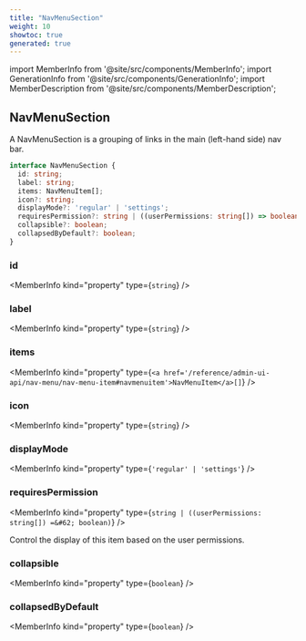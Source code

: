 ```yaml
---
title: "NavMenuSection"
weight: 10
showtoc: true
generated: true
---
```

<!-- This file was generated from the Vendure source. Do not modify. Instead, re-run the "docs:build" script -->
import MemberInfo from '@site/src/components/MemberInfo';
import GenerationInfo from '@site/src/components/GenerationInfo';
import MemberDescription from '@site/src/components/MemberDescription';


## NavMenuSection

<GenerationInfo sourceFile="packages/admin-ui/src/lib/core/src/providers/nav-builder/nav-builder-types.ts" sourceLine="56" packageName="@vendure/admin-ui" />

A NavMenuSection is a grouping of links in the main
(left-hand side) nav bar.

```ts title="Signature"
interface NavMenuSection {
  id: string;
  label: string;
  items: NavMenuItem[];
  icon?: string;
  displayMode?: 'regular' | 'settings';
  requiresPermission?: string | ((userPermissions: string[]) => boolean);
  collapsible?: boolean;
  collapsedByDefault?: boolean;
}
```

<div className="members-wrapper">

### id

<MemberInfo kind="property" type={`string`}   />


### label

<MemberInfo kind="property" type={`string`}   />


### items

<MemberInfo kind="property" type={`<a href='/reference/admin-ui-api/nav-menu/nav-menu-item#navmenuitem'>NavMenuItem</a>[]`}   />


### icon

<MemberInfo kind="property" type={`string`}   />


### displayMode

<MemberInfo kind="property" type={`'regular' | 'settings'`}   />


### requiresPermission

<MemberInfo kind="property" type={`string | ((userPermissions: string[]) =&#62; boolean)`}   />

Control the display of this item based on the user permissions.
### collapsible

<MemberInfo kind="property" type={`boolean`}   />


### collapsedByDefault

<MemberInfo kind="property" type={`boolean`}   />




</div>
